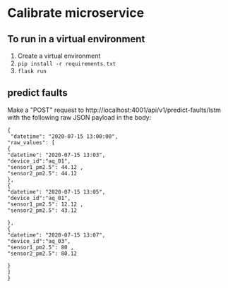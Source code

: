 # Calibrate microservice

## To run in a virtual environment
1. Create a virtual environment
2. `pip install -r requirements.txt`
3. `flask run`


## predict faults

Make a "POST" request to http://localhost:4001/api/v1/predict-faults/lstm with the following raw JSON payload in the body:

```{json}
{
 "datetime": "2020-07-15 13:00:00", 
"raw_values": [ 
{
"datetime": "2020-07-15 13:03",
"device_id":"aq_01", 
"sensor1_pm2.5": 44.12 , 
"sensor2_pm2.5": 44.12 
}, 
{
"datetime": "2020-07-15 13:05",
"device_id":"aq_01", 
"sensor1_pm2.5": 12.12 , 
"sensor2_pm2.5": 43.12

}, 
{
"datetime": "2020-07-15 13:07",
"device_id":"aq_03", 
"sensor1_pm2.5": 80 , 
"sensor2_pm2.5": 80.12

}
]
}
```
